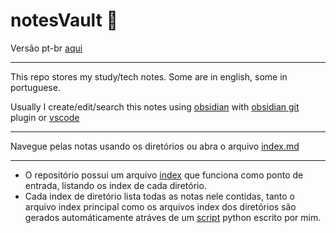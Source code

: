 # notesVault 📖


Versão pt-br [aqui](README-pt.md)

---

This repo stores my study/tech notes. Some are in english, some in portuguese.

Usually I create/edit/search this notes using [obsidian](https://obsidian.md/) with [obsidian git](https://github.com/denolehov/obsidian-git) plugin or [vscode](https://code.visualstudio.com/)

---

Navegue pelas notas usando os diretórios ou abra o arquivo [index.md](index.md)

---
- O repositório possui um arquivo [index](index.md) que funciona como ponto de entrada, listando os index de cada diretório. 
- Cada index de diretório lista todas as notas nele contidas, tanto o arquivo index principal como os arquivos index dos diretórios são gerados automáticamente atráves de um [script](create_index_all_dir.py) python escrito por mim.